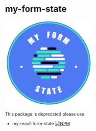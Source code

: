 # my-form-state

![logo](logo.png)

This package is deprecated please use:

- my-react-form-state [![NPM](https://img.shields.io/npm/v/my-react-form-state.svg)](https://www.npmjs.com/package/my-react-form-state)

